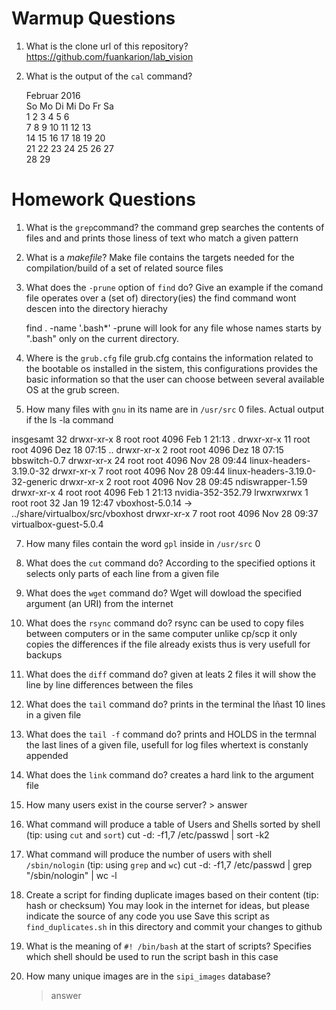 # Warmup Questions

1.  What is the clone url of this repository?
    https://github.com/fuankarion/lab_vision

2.  What is the output of the ``cal`` command?

       Februar 2016      
So Mo Di Mi Do Fr Sa  
    1  2  3  4  5  6  
 7  8  9 10 11 12 13  
14 15 16 17 18 19 20  
21 22 23 24 25 26 27  
28 29

# Homework Questions

1.  What is the ``grep``command?
    the command grep searches the contents of files and and prints those liness of text who match a given pattern 

2.  What is a *makefile*?
    Make file contains the targets needed for the compilation/build of a set of related source files 

4.  What does the ``-prune`` option of ``find`` do? Give an example
    if the comand file operates over a (set of) directory(ies) the find command wont descen into the directory hierachy

	find . -name '.bash*' -prune
    will look for any file whose names starts by ".bash" only on the current directory.

5.  Where is the ``grub.cfg``  file
    grub.cfg contains the information related to the bootable os installed in the sistem, this configurations provides the basic information so that the user can choose between several available OS at the grub screen.

6.  How many files with ``gnu`` in its name are in ``/usr/src``
    0 files. Actual output if the ls -la command

insgesamt 32
drwxr-xr-x  8 root root 4096 Feb  1 21:13 .
drwxr-xr-x 11 root root 4096 Dez 18 07:15 ..
drwxr-xr-x  2 root root 4096 Dez 18 07:15 bbswitch-0.7
drwxr-xr-x 24 root root 4096 Nov 28 09:44 linux-headers-3.19.0-32
drwxr-xr-x  7 root root 4096 Nov 28 09:44 linux-headers-3.19.0-32-generic
drwxr-xr-x  2 root root 4096 Nov 28 09:45 ndiswrapper-1.59
drwxr-xr-x  4 root root 4096 Feb  1 21:13 nvidia-352-352.79
lrwxrwxrwx  1 root root   32 Jan 19 12:47 vboxhost-5.0.14 -> ../share/virtualbox/src/vboxhost
drwxr-xr-x  7 root root 4096 Nov 28 09:37 virtualbox-guest-5.0.4

7.  How many files contain the word ``gpl`` inside in ``/usr/src``
    0

8.  What does the ``cut`` command do?
    According to the specified options it selects only parts of each line from a given file

9.  What does the ``wget`` command do?
    Wget will dowload the specified argument (an URI) from the internet

9.  What does the ``rsync`` command do?
    rsync can be used to copy files between computers or in the same computer unlike cp/scp it only copies the differences if the file already exists thus is very usefull for backups

10.  What does the ``diff`` command do?
    given at leats 2 files it will show the line by line differences between the files

10.  What does the ``tail`` command do?
   prints in the terminal the lñast 10 lines in a given file

10.  What does the ``tail -f`` command do?
    prints and HOLDS in the termnal the last lines of a given file, usefull for log files whertext is constanly appended

10.  What does the ``link`` command do?
    creates a hard link to the argument file

11.  How many users exist in the course server?
    >   answer

12. What command will produce a table of Users and Shells sorted by shell (tip: using ``cut`` and ``sort``)
    cut -d: -f1,7 /etc/passwd | sort -k2

13. What command will produce the number of users with shell ``/sbin/nologin`` (tip: using ``grep`` and ``wc``)
    cut -d: -f1,7 /etc/passwd | grep "/sbin/nologin" | wc -l

15. Create a script for finding duplicate images based on their content (tip: hash or checksum)
    You may look in the internet for ideas, but please indicate the source of any code you use
    Save this script as ``find_duplicates.sh`` in this directory and commit your changes to github

16. What is the meaning of ``#! /bin/bash`` at the start of scripts?
    Specifies which shell should be used to run the script bash in this case

17. How many unique images are in the ``sipi_images`` database?
    >   answer
    
